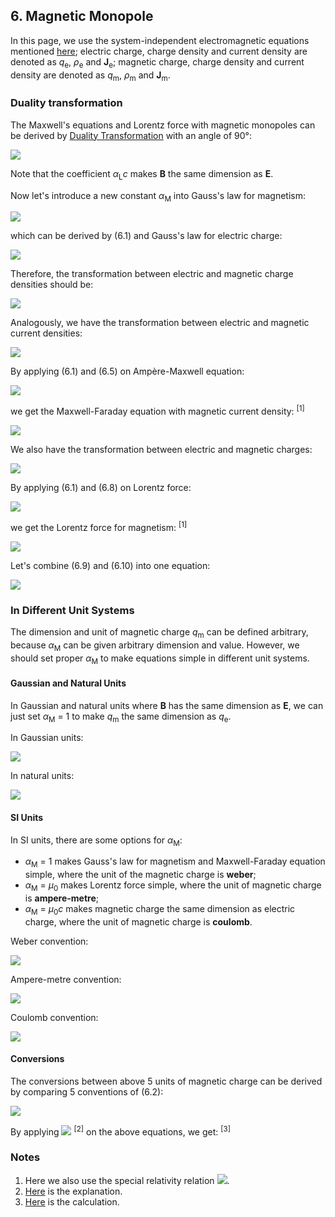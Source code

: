 ## 6. Magnetic Monopole

In this page, we use the system-independent electromagnetic equations mentioned [here](independent.md); electric charge, charge density and current density are denoted as *q*<sub>e</sub>, *ρ*<sub>e</sub> and **J**<sub>e</sub>; magnetic charge, charge density and current density are denoted as *q*<sub>m</sub>, *ρ*<sub>m</sub> and **J**<sub>m</sub>.

### Duality transformation

The Maxwell's equations and Lorentz force with magnetic monopoles can be derived by [Duality Transformation](https://en.wikipedia.org/wiki/Magnetic_monopole#Duality_transformation) with an angle of 90°:

<img src="https://latex.codecogs.com/gif.latex?\begin{cases}\mathbf{E}=\alpha_Lc\mathbf{B'}\\[1em]\mathbf{B}=-\dfrac{\mathbf{E'}}{\alpha_Lc}\end{cases}\quad(6.1)">

Note that the coefficient *α*<sub>L</sub>*c* makes **B** the same dimension as **E**.

Now let's introduce a new constant *α*<sub>M</sub> into Gauss's law for magnetism:

<img src="https://latex.codecogs.com/gif.latex?\nabla\cdot\mathbf{B}=\lambda\alpha_M\rho_m\quad(6.2)">

which can be derived by (6.1) and Gauss's law for electric charge:

<img src="https://latex.codecogs.com/gif.latex?\nabla\cdot\mathbf{E}=\frac{\lambda\rho_e}{\varepsilon_0}\quad(6.3)">

Therefore, the transformation between electric and magnetic charge densities should be:

<img src="https://latex.codecogs.com/gif.latex?\begin{cases}\rho_e=\alpha_M\alpha_L\varepsilon_0c\;\rho_m'\\[1em]\rho_m=-\dfrac{\rho_e'}{\alpha_M\alpha_L\varepsilon_0c}\end{cases}\quad(6.4)">

Analogously, we have the transformation between electric and magnetic current densities:

<img src="https://latex.codecogs.com/gif.latex?\begin{cases}\mathbf{J_e}=\alpha_M\alpha_L\varepsilon_0c\;\mathbf{J_m'}\\[1em]\mathbf{J_m}=-\dfrac{\mathbf{J_e'}}{\alpha_M\alpha_L\varepsilon_0c}\end{cases}\quad(6.5)">

By applying (6.1) and (6.5) on Ampère-Maxwell equation:

<img src="https://latex.codecogs.com/gif.latex?\nabla\times\mathbf{B}=\alpha_L\mu_0\left(\lambda\mathbf{J_e}+\varepsilon_0\frac{\partial\mathbf{E}}{\partial{t}}\right)\quad(6.6)">

we get the Maxwell-Faraday equation with magnetic current density: <sup>[1]</sup>

<img src="https://latex.codecogs.com/gif.latex?\nabla\times\mathbf{E}=-\alpha_L\left(\lambda\alpha_M\mathbf{J_m}+\frac{\partial\mathbf{B}}{\partial{t}}\right)\quad(6.7)">

We also have the transformation between electric and magnetic charges:

<img src="https://latex.codecogs.com/gif.latex?\begin{cases}q_e=\alpha_M\alpha_L\varepsilon_0c\;q_m'\\[1em]q_m=-\dfrac{q_e'}{\alpha_M\alpha_L\varepsilon_0c}\end{cases}\quad(6.8)">

By applying (6.1) and (6.8) on Lorentz force:

<img src="https://latex.codecogs.com/gif.latex?\mathbf{F_e}=q_e\left(\mathbf{E}+\alpha_L\mathbf{v}\times\mathbf{B}\right)\quad(6.9)">

we get the Lorentz force for magnetism: <sup>[1]</sup>

<img src="https://latex.codecogs.com/gif.latex?\mathbf{F_m}=\alpha_Mq_m\left(\frac{\mathbf{B}}{\mu_0}-\alpha_L\varepsilon_0\mathbf{v}\times\mathbf{E}\right)\quad(6.10)">

Let's combine (6.9) and (6.10) into one equation:

<img src="https://latex.codecogs.com/gif.latex?\mathbf{F}=q_e\left(\mathbf{E}+\alpha_L\mathbf{v}\times\mathbf{B}\right)+\alpha_Mq_m\left(\frac{\mathbf{B}}{\mu_0}-\alpha_L\varepsilon_0\mathbf{v}\times\mathbf{E}\right)\quad(6.11)">

### In Different Unit Systems

The dimension and unit of magnetic charge *q*<sub>m</sub> can be defined arbitrary, because *α*<sub>M</sub> can be given arbitrary dimension and value. However, we should set proper *α*<sub>M</sub> to make equations simple in different unit systems.

#### Gaussian and Natural Units

In Gaussian and natural units where **B** has the same dimension as **E**, we can just set *α*<sub>M</sub> = 1 to make *q*<sub>m</sub> the same dimension as *q*<sub>e</sub>.

In Gaussian units:

<img src="https://latex.codecogs.com/gif.latex?\begin{cases}\nabla\cdot\mathbf{E}=4\pi\rho_e&(6.3\text{g})\\[1em]\nabla\cdot\mathbf{B}=4\pi\rho_m&(6.2\text{g})\\[1em]\nabla\times\mathbf{E}=-\dfrac{1}c\left(4\pi\mathbf{J_m}+\dfrac{\partial\mathbf{B}}{\partial{t}}\right)&(6.7\text{g})\\[1em]\nabla\times\mathbf{B}=\dfrac{1}c\left(4\pi\mathbf{J_e}+\dfrac{\partial\mathbf{E}}{\partial{t}}\right)&(6.6\text{g})\\[1em]\mathbf{F}=q_e\left(\mathbf{E}+\dfrac{\mathbf{v}}c\times\mathbf{B}\right)+q_m\left(\mathbf{B}-\dfrac{\mathbf{v}}c\times\mathbf{E}\right)&(6.11\text{g})\end{cases}">

In natural units:

<img src="https://latex.codecogs.com/gif.latex?\begin{cases}\nabla\cdot\mathbf{E}=\rho_e&(6.3\text{n})\\[1em]\nabla\cdot\mathbf{B}=\rho_m&(6.2\text{n})\\[1em]\nabla\times\mathbf{E}=-\mathbf{J_m}-\dfrac{\partial\mathbf{B}}{\partial{t}}&(6.7\text{n})\\[1em]\nabla\times\mathbf{B}=\mathbf{J_e}+\dfrac{\partial\mathbf{E}}{\partial{t}}&(6.6\text{n})\\[1em]\mathbf{F}=q_e\left(\mathbf{E}+\mathbf{v}\times\mathbf{B}\right)+q_m\left(\mathbf{B}-\mathbf{v}\times\mathbf{E}\right)&(6.11\text{n})\end{cases}">

#### SI Units

In SI units, there are some options for *α*<sub>M</sub>:

- *α*<sub>M</sub> = 1 makes Gauss's law for magnetism and Maxwell-Faraday equation simple, where the unit of the magnetic charge is **weber**;
- *α*<sub>M</sub> = *µ*<sub>0</sub> makes Lorentz force simple, where the unit of magnetic charge is **ampere-metre**;
- *α*<sub>M</sub> = *µ*<sub>0</sub>*c* makes magnetic charge the same dimension as electric charge, where the unit of magnetic charge is **coulomb**.

Weber convention:

<img src="https://latex.codecogs.com/gif.latex?\begin{cases}\nabla\cdot\mathbf{E}=\dfrac{\rho_e}{\varepsilon_0}&(6.3\text{w})\\[1em]\nabla\cdot\mathbf{B}=\rho_m&(6.2\text{w})\\[1em]\nabla\times\mathbf{E}=-\mathbf{J_m}-\dfrac{\partial\mathbf{B}}{\partial{t}}&(6.7\text{w})\\[1em]\nabla\times\mathbf{B}=\mu_0\mathbf{J_e}+\mu_0\varepsilon_0\dfrac{\partial\mathbf{E}}{\partial{t}}&(6.6\text{w})\\[1em]\mathbf{F}=q_e\left(\mathbf{E}+\mathbf{v}\times\mathbf{B}\right)+q_m\left(\dfrac{\mathbf{B}}{\mu_0}-\varepsilon_0\mathbf{v}\times\mathbf{E}\right)&(6.11\text{w})\end{cases}">

Ampere-metre convention:

<img src="https://latex.codecogs.com/gif.latex?\begin{cases}\nabla\cdot\mathbf{E}=\dfrac{\rho_e}{\varepsilon_0}&(6.3\text{am})\\[1em]\nabla\cdot\mathbf{B}=\mu_0\rho_m&(6.2\text{am})\\[1em]\nabla\times\mathbf{E}=-\mu_0\mathbf{J_m}-\dfrac{\partial\mathbf{B}}{\partial{t}}&(6.7\text{am})\\[1em]\nabla\times\mathbf{B}=\mu_0\mathbf{J_e}+\mu_0\varepsilon_0\dfrac{\partial\mathbf{E}}{\partial{t}}&(6.6\text{am})\\[1em]\mathbf{F}=q_e\left(\mathbf{E}+\mathbf{v}\times\mathbf{B}\right)+q_m\left(\mathbf{B}-\dfrac{1}{c^2}\mathbf{v}\times\mathbf{E}\right)&(6.11\text{am})\end{cases}">

Coulomb convention:

<img src="https://latex.codecogs.com/gif.latex?\begin{cases}\nabla\cdot\mathbf{E}=\dfrac{\rho_e}{\varepsilon_0}&(6.3\text{c})\\[1em]\nabla\cdot\mathbf{B}=\mu_0c\rho_m&(6.2\text{c})\\[1em]\nabla\times\mathbf{E}=-\mu_0c\mathbf{J_m}-\dfrac{\partial\mathbf{B}}{\partial{t}}&(6.7\text{c})\\[1em]\nabla\times\mathbf{B}=\mu_0\mathbf{J_e}+\mu_0\varepsilon_0\dfrac{\partial\mathbf{E}}{\partial{t}}&(6.6\text{c})\\[1em]\mathbf{F}=q_e\left(\mathbf{E}+\mathbf{v}\times\mathbf{B}\right)+q_m\left(c\mathbf{B}-\dfrac{1}c\mathbf{v}\times\mathbf{E}\right)&(6.11\text{c})\end{cases}">

#### Conversions

The conversions between above 5 units of magnetic charge can be derived by comparing 5 conventions of (6.2):

<img src="https://latex.codecogs.com/gif.latex?\begin{cases}\nabla\cdot\mathbf{B}^\text{G}=4\pi\rho_m^\text{G}&(6.2\text{g})\\[1em]\nabla\cdot\mathbf{B}^\text{N}=\rho_m^\text{N}&(6.2\text{n})\\[1em]\nabla\cdot\mathbf{B}^\text{SI}=\rho_m^\text{SI-w}&(6.2\text{w})\\[1em]\nabla\cdot\mathbf{B}^\text{SI}=\mu_0\rho_m^\text{SI-am}&(6.2\text{am})\\[1em]\nabla\cdot\mathbf{B}^\text{SI}=\mu_0c\rho_m^\text{SI-c}&(6.2\text{c})\end{cases}">

By applying <img src="https://latex.codecogs.com/gif.latex?\mathbf{B}^\text{N}={\hbar}c\sqrt{{\hbar}c/4\pi}\;\mathbf{B}^\text{G}={\hbar}c^2e/\sqrt{4\pi\alpha}\;\mathbf{B}^\text{SI}"> <sup>[2]</sup> on the above equations, we get: <sup>[3]</sup> 

### Notes

1. Here we also use the special relativity relation <img src="https://latex.codecogs.com/gif.latex?\alpha_L^2\mu_0{\varepsilon_0}c^2=1">.
2. [Here](b-field.md) is the explanation.
3. [Here](uncertainties/monopole.py) is the calculation.
